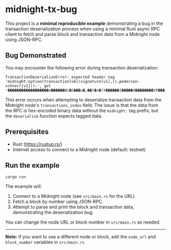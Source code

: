 # midnight-tx-bug

This project is a **minimal reproducible example** demonstrating a bug in the transaction deserialization process when using a minimal Rust async RPC client to fetch and parse block and transaction data from a Midnight node using JSON-RPC.

## Bug Demonstrated

You may encounter the following error during transaction deserialization:

```
TransactionDeserializeError: expected header tag 'midnight:option(transaction[v6](signature[v1],(),pedersen-schnorr[v1])):', got '������������������o������Ni�S���u�,��)�s�(Y������]�����X��������tP���'
```

This error occurs when attempting to deserialize transaction data from the Midnight node's `transactions_index` field. The issue is that the data from the RPC is hex-encoded binary data without the `midnight:` tag prefix, but the `deserialize` function expects tagged data.

## Prerequisites

- Rust (https://rustup.rs/)
- Internet access to connect to a Midnight node (default: testnet)

## Run the example

```
cargo run
```

The example will:

1. Connect to a Midnight node (see `src/main.rs` for the URL).
2. Fetch a block by number using JSON-RPC.
3. Attempt to parse and print the block and transaction data, demonstrating the deserialization bug.

You can change the node URL or block number in `src/main.rs` as needed.

---

**Note:** If you want to use a different node or block, edit the `node_url` and `block_number` variables in `src/main.rs`.
